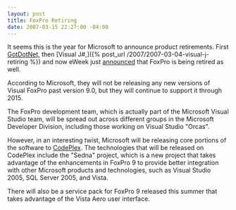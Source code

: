 ```yaml
---
layout: post
title: FoxPro Retiring
date: 2007-03-15 22:27:00 -04:00
---
```


It seems this is the year for Microsoft to announce product retirements. First [GotDotNet,](/2007/2007-02-28-gotdotnet-shutting-down) then [Visual J#,]({% post_url /2007/2007-03-04-visual-j-retiring %}) and now eWeek just [announced](http://www.eweek.com/article2/0,1895,2103695,00.asp?kc=EWPRDEMNL031407EOAD) that FoxPro is being retired as well.

According to Microsoft, they will not be releasing any new versions of Visual FoxPro past version 9.0, but they will continue to support it through 2015.

The FoxPro development team, which is actually part of the Microsoft Visual Studio team, will be spread out across different groups in the Microsoft Developer Division, including those working on Visual Studio "Orcas".

However, in an interesting twist, Microsoft will be releasing core portions of the software to [CodePlex](http://www.codeplex.com/). The technologies that will be released on CodePlex include the "Sedna" project, which is a new project that takes advantage of the enhancements in FoxPro 9 to provide better integration with other Microsoft products and technologies, such as Visual Studio 2005, SQL Server 2005, and Vista.

There will also be a service pack for FoxPro 9 released this summer that takes advantage of the Vista Aero user interface.
